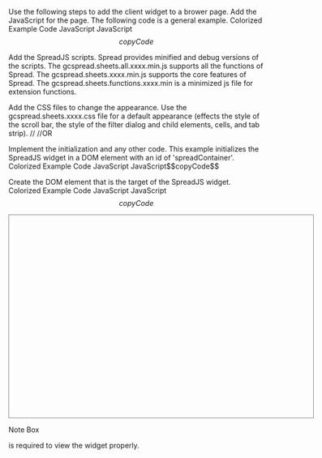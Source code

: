 Use the following steps to add the client widget to a brower page.
Add the JavaScript for the page. The following code is a general example.  Colorized Example Code 
JavaScript JavaScript$$copyCode$$ 
<!DOCTYPE html>
 <html>
 <head>
     <title>Spread HTML test page</title>

Add the SpreadJS scripts. Spread provides minified and debug versions of the scripts. The gcspread.sheets.all.xxxx.min.js supports all the functions of Spread. The gcspread.sheets.xxxx.min.js supports the core features of Spread. The gcspread.sheets.functions.xxxx.min is a minimized js file for extension functions. 
<script src="[Your_Scripts_Path]/gcspread.sheets.all.xxxx.min.js" type="text/javascript"></script>
Add the CSS files to change the appearance. Use the gcspread.sheets.xxxx.css file for a default appearance (effects the style of the scroll bar, the style of the filter dialog and child elements, cells, and tab strip). 
//<link href="[Your_CSS_Path]/gcspread.sheets.xxxx.css" rel="stylesheet" type="text/css"/>
//OR
<link href="[Your_CSS_Path]/bootstrap/bootstrap.min.css" rel="stylesheet" type="text/css"/>
<link href="[Your_CSS_Path]/bootstrap/bootstrap-theme.min.css" rel="stylesheet" type="text/css"/>
Implement the initialization and any other code. This example initializes the SpreadJS widget in a DOM element with an id of 'spreadContainer'.  Colorized Example Code 
JavaScript JavaScript$$copyCode$$ 
    <script type="text/javascript">
         //<![CDATA[
         $(document).ready(function () {
             //Create a spread instance on DIV element which id is 'spreadContainer'
            // Obtain spread instance
             var spread = new GcSpread.Sheets.Spread($("#spreadContainer").get(0),{sheetCount:3});
             // Get active sheet in spread instance
             var activeSheet = spread.getActiveSheet();
            // Here is a sample to set A1 cell value to "A1" and foreground color to "red"
             // activeSheet.getCell(0,0).value("A1").foreColor("red");
             //
             // TODO: more initialize code here
        });
        //]]>
     </script>
 </head>
 <body>

Create the DOM element that is the target of the SpreadJS widget.  Colorized Example Code 
JavaScript JavaScript$$copyCode$$ 
<div id="spreadContainer" style="width: 600px; height: 400px; border: 1px solid gray">
 </div>
 </body>
 </html>

 Note Box 
<!DOCTYPE html> is required to view the widget properly.
